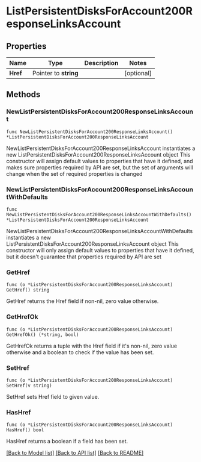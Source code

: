 # ListPersistentDisksForAccount200ResponseLinksAccount

## Properties

Name | Type | Description | Notes
------------ | ------------- | ------------- | -------------
**Href** | Pointer to **string** |  | [optional] 

## Methods

### NewListPersistentDisksForAccount200ResponseLinksAccount

`func NewListPersistentDisksForAccount200ResponseLinksAccount() *ListPersistentDisksForAccount200ResponseLinksAccount`

NewListPersistentDisksForAccount200ResponseLinksAccount instantiates a new ListPersistentDisksForAccount200ResponseLinksAccount object
This constructor will assign default values to properties that have it defined,
and makes sure properties required by API are set, but the set of arguments
will change when the set of required properties is changed

### NewListPersistentDisksForAccount200ResponseLinksAccountWithDefaults

`func NewListPersistentDisksForAccount200ResponseLinksAccountWithDefaults() *ListPersistentDisksForAccount200ResponseLinksAccount`

NewListPersistentDisksForAccount200ResponseLinksAccountWithDefaults instantiates a new ListPersistentDisksForAccount200ResponseLinksAccount object
This constructor will only assign default values to properties that have it defined,
but it doesn't guarantee that properties required by API are set

### GetHref

`func (o *ListPersistentDisksForAccount200ResponseLinksAccount) GetHref() string`

GetHref returns the Href field if non-nil, zero value otherwise.

### GetHrefOk

`func (o *ListPersistentDisksForAccount200ResponseLinksAccount) GetHrefOk() (*string, bool)`

GetHrefOk returns a tuple with the Href field if it's non-nil, zero value otherwise
and a boolean to check if the value has been set.

### SetHref

`func (o *ListPersistentDisksForAccount200ResponseLinksAccount) SetHref(v string)`

SetHref sets Href field to given value.

### HasHref

`func (o *ListPersistentDisksForAccount200ResponseLinksAccount) HasHref() bool`

HasHref returns a boolean if a field has been set.


[[Back to Model list]](../README.md#documentation-for-models) [[Back to API list]](../README.md#documentation-for-api-endpoints) [[Back to README]](../README.md)


